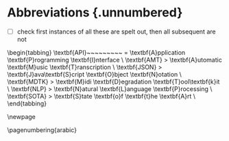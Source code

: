 # Abbreviations {.unnumbered}

- [ ] check first instances of all these are spelt out, then all subsequent are not

\begin{tabbing}
\textbf{API}~~~~~~~~~ \= \textbf{A}pplication \textbf{P}rogramming \textbf{I}nterface \\
\textbf{AMT} \> \textbf{A}utomatic \textbf{M}usic \textbf{T}ranscription \\
\textbf{JSON} \> \textbf{J}ava\textbf{S}cript \textbf{O}bject \textbf{N}otation \\
\textbf{MDTK} \> \textbf{M}idi \textbf{D}egradation \textbf{T}ool\textbf{k}it \\
\textbf{NLP} \> \textbf{N}atural \textbf{L}anguage \textbf{P}rocessing \\
\textbf{SOTA} \> \textbf{S}tate \textbf{o}f \textbf{t}he \textbf{A}rt \\
\end{tabbing}

\newpage

\pagenumbering{arabic}
